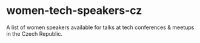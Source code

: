 # women-tech-speakers-cz
A list of women speakers available for talks at tech conferences &amp; meetups in the Czech Republic.
